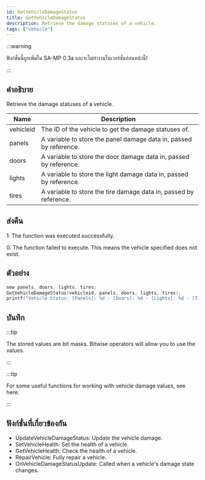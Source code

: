 ```yaml
---
id: GetVehicleDamageStatus
title: GetVehicleDamageStatus
description: Retrieve the damage statuses of a vehicle.
tags: ["vehicle"]
---
```


:::warning

ฟังก์ชั่นนี้ถูกเพิ่มใน SA-MP 0.3a และจะไม่ทำงานในเวอร์ชั่นก่อนหน้านี้!

:::

## คำอธิบาย

Retrieve the damage statuses of a vehicle.

| Name      | Description                                                        |
| --------- | ------------------------------------------------------------------ |
| vehicleid | The ID of the vehicle to get the damage statuses of.               |
| panels    | A variable to store the panel damage data in, passed by reference. |
| doors     | A variable to store the door damage data in, passed by reference.  |
| lights    | A variable to store the light damage data in, passed by reference. |
| tires     | A variable to store the tire damage data in, passed by reference.  |

## ส่งคืน

1: The function was executed successfully.

0: The function failed to execute. This means the vehicle specified does not exist.

## ตัวอย่าง

```c
new panels, doors, lights, tires;
GetVehicleDamageStatus(vehicleid, panels, doors, lights, tires);
printf("Vehicle Status: [Panels]: %d - [Doors]: %d - [Lights]: %d - [Tires]: %d",panels,doors,lights,tires);
```

## บันทึก

:::tip

The stored values are bit masks. Bitwise operators will allow you to use the values.

:::

:::tip

For some useful functions for working with vehicle damage values, see here.

:::

## ฟังก์ชั่นที่เกี่ยวข้องกัน

- UpdateVehicleDamageStatus: Update the vehicle damage.
- SetVehicleHealth: Set the health of a vehicle.
- GetVehicleHealth: Check the health of a vehicle.
- RepairVehicle: Fully repair a vehicle.
- OnVehicleDamageStatusUpdate: Called when a vehicle's damage state changes.
